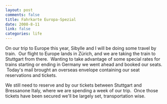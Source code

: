 ```yaml
--- 
layout: post
comments: false
title: Fahrkarte Europa-Spezial
date: 2008-8-11
link: false
categories: life
---
```

On our trip to Europe this year, Sibylle and I will be doing some travel by train.  Our flight to Europe lands in Zürich, and we are taking the train to Stuttgart from there.  Wanting to take advantage of some special rates for trains starting or ending in Germany we went ahead and booked our seats.  Today's mail brought an overseas envelope containing our seat reservations and tickets.

We still need to reserve and by our tickets between Stuttgart and Bressanone Italy, where we are spending a week of our trip.  Once those tickets have been secured we'll be largely set, transportation wise.
